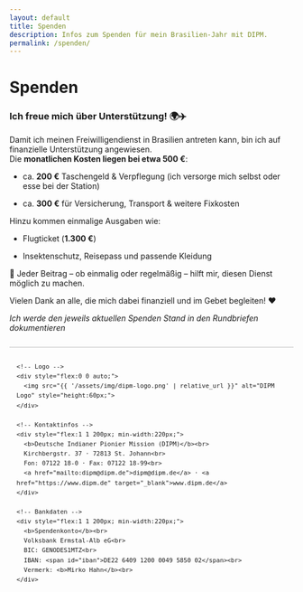 ```yaml
---
layout: default
title: Spenden
description: Infos zum Spenden für mein Brasilien-Jahr mit DIPM.
permalink: /spenden/
---
```


# Spenden

### Ich freue mich über Unterstützung! 🌍✈️

Damit ich meinen Freiwilligendienst in Brasilien antreten kann, bin ich auf finanzielle Unterstützung angewiesen.  
Die **monatlichen Kosten liegen bei etwa 500 €**:

- ca. **200 €** Taschengeld & Verpflegung (ich versorge mich selbst oder esse bei der Station)
    
- ca. **300 €** für Versicherung, Transport & weitere Fixkosten
    

Hinzu kommen einmalige Ausgaben wie:

- Flugticket (**1.300 €**)
    
- Insektenschutz, Reisepass und passende Kleidung
    

🙏 Jeder Beitrag – ob einmalig oder regelmäßig – hilft mir, diesen Dienst möglich zu machen.

Vielen Dank an alle, die mich dabei finanziell und im Gebet begleiten! ❤️

*Ich werde den jeweils aktuellen Spenden Stand in den Rundbriefen dokumentieren*

<footer style="margin-top:2em; padding:1em; border-top:2px solid #ddd; font-size:0.9em; line-height:1.6;">
  <div style="display:flex; flex-wrap:wrap; justify-content:space-between; gap:2em;">
    
    <!-- Logo -->
    <div style="flex:0 0 auto;">
      <img src="{{ '/assets/img/dipm-logo.png' | relative_url }}" alt="DIPM Logo" style="height:60px;">
    </div>
    
    <!-- Kontaktinfos -->
    <div style="flex:1 1 200px; min-width:220px;">
      <b>Deutsche Indianer Pionier Mission (DIPM)</b><br>
      Kirchbergstr. 37 · 72813 St. Johann<br>
      Fon: 07122 18-0 · Fax: 07122 18-99<br>
      <a href="mailto:dipm@dipm.de">dipm@dipm.de</a> · <a href="https://www.dipm.de" target="_blank">www.dipm.de</a>
    </div>

    <!-- Bankdaten -->
    <div style="flex:1 1 200px; min-width:220px;">
      <b>Spendenkonto</b><br>
      Volksbank Ermstal-Alb eG<br>
      BIC: GENODES1MTZ<br>
      IBAN: <span id="iban">DE22 6409 1200 0049 5850 02</span><br>
      Vermerk: <b>Mirko Hahn</b><br>
    </div>
  </div>

</footer>

